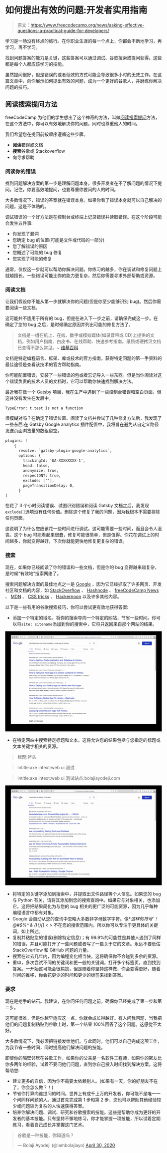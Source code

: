 # 如何提出有效的问题:开发者实用指南

> 原文：<https://www.freecodecamp.org/news/asking-effective-questions-a-practical-guide-for-developers/>

学习是一场没有终点的旅行。在你职业生涯的每一个点上，你都会不断地学习，再学习，再不学习。

找到问题答案的能力是关键，这些答案可以通过调试、谷歌搜索或提问获得。这些都是每个人都应该学习的技能。

虽然提问很好，但是错误的或者低效的方式可能会导致很多小时的无效工作。在这篇文章中，向你展示如何提出有效的问题，成为一个更好的谷歌人，并磨练你解决问题的技巧。

## 阅读搜索提问方法

freeCodeCamp 为他们的学生想出了这个神奇的方法，叫做[阅读搜索提问](https://www.freecodecamp.org/forum/t/how-to-get-help-when-you-are-stuck-coding/19514)方法，在这个方法中，你可以有效地解决你的问题，同时也尊重他人的时间。

我们希望您在提问前按顺序遵循这些步骤。

*   **阅读**错误或文档
*   **搜索**谷歌或 Stackoverflow
*   向寻求帮助

### 阅读你的错误

找到问题解决方案的第一步是理解问题本身。很多开发者在不了解问题的情况下提问。记住，你要高效地提问，也要尊重你要问的人的时间。

大多数情况下，错误的答案就在错误本身。如果你看了错误本身就可以自己解决的问题，这是不体贴的。

调试错误的一个好方法是在控制台或终端上记录错误并读取错误。在这个阶段可能会发生五件事:

*   你发现了漏洞
*   您确定 bug 的位置(可能是文件或代码的一部分)
*   您了解错误的原因
*   您概述了可能的 bug 修复
*   您实现了可能的修复

通常，仅仅这一步就可以帮助你解决问题。你练习的越多，你在调试和修复问题上就越擅长。一些错误可能比你的能力更复杂，然后你需要寻求外部帮助或资源。

### 阅读文档

让我们假设你不能从第一步就解决你的问题(但是你至少能够识别 bug)。然后你需要阅读一些文档。

这可能并不适用于所有的 bug，但是在进入下一步之前，请确保完成这一步。在确定了您的 bug 之后，是时候确定原因并列出可能的修复方法了。

> 文档是一组在纸上、在线、数字或模拟媒体(如录音带或 CD)上提供的文档。例如用户指南、白皮书、在线帮助、快速参考指南。纸质或硬拷贝文档已变得不那么常见。~ [维基百科](https://en.wikipedia.org/wiki/Documentation)

文档是特定编程语言、框架、库或技术的官方指南。获得特定问题的第一手资料的最佳途径是查看该技术的官方帮助指南。

你可能配置错误，安装了一些错误的包或者忘记导入一些东西。但是当你阅读对这个错误负责的技术人员的文档时，它可以帮助你快速找到解决方法。

最近我在做一个 Gatsby 项目，我在生产中遇到了一些控制台错误和空白页面。但这并没有发生在发展中。

```
TypeError: t.test is not a function 
```

很模糊对吗？在确定了错误位置、阅读了文档并尝试了几种修复方法后，我发现了一些东西:在 Gatsby Google analytics 插件配置中，我将旨在避免从自定义路径发送页面浏览量的数组留空。

```
plugins: [
    {
      resolve: `gatsby-plugin-google-analytics`,
      options: {
        trackingId: 'UA-XXXXXXXX-1',
        head: false,
        anonymize: true,
        respectDNT: true,
        exclude: [''],
        pageTransitionDelay: 0,
      }
] 
```

在花了 3 个小时阅读错误、试图识别错误和阅读 Gatsby 文档之后，我发现`exclude[]`选项没有任何价值。删除这个修复了我的问题，因为我根本不需要排除任何页面。

这说明了为什么您应该花一些时间进行调试。这可能需要一些时间，而且会令人沮丧。这个 bug 可能看起来很蠢，修复可能很简单，但是值得。你花在调试上的时间越多，你就变得越好，下次你就能更快地修复更复杂的错误。

### 搜索

现在，如果你已经阅读了你的错误和一些文档，但是你的 bug 变得越来越复杂，是时候“有效地”搜索网络了。

搜索问题解决方案的最佳地点之一是 [Google](https://google.com) ，因为它已经抓取了许多网页、开发社区和文档的内容，如 [StackOverflow](https://stackoverflow.com/) 、 [Hashnode](https://hashnode.com/) 、 [freeCodeCamp News](https://www.freecodecamp.org/news/) 、 [MDN](https://developer.mozilla.org/en-US/docs/Web) 、 [CSS tricks](https://css-tricks.com/) 、 [Hackernoon](https://hackernoon.com/) 以及许多其他内容。

以下是一些有用的谷歌搜索技巧，你可以尝试更有效地获得答案:

*   添加一个特定的域名，将你的搜索导向一个特定的网站，节省一些时间。你可以将`site: sitename`添加到你的搜索中，它将只返回来自那个网站的结果。

![Screen Shot 2020-05-12 at 12.49.06 PM.png](img/e1807cc8ddf647f75efe2462e96a018f.png)

*   在特定网站中搜索特定标题和文本。这将允许您的结果包括与您指定的标题或文本关键字相关的资源。

> 标题:斧头

> intitle:axe intext:web ui 测试

> intitle:axe intext:web ui 测试站点:bolajiayodeji.com

![Screen Shot 2020-05-12 at 12.48.59 PM.png](img/b51a78e22d1fc7a2c3048f466cd42b9e.png)

*   将特定的关键字添加到搜索中，并提取出文件路径等个人信息。如果您的 bug 与 Python 有关，请将其添加到您的搜索查询中。如果它与对象相关，也添加它。这将把结果简化为与您的 bug 相关的更广泛的可能资源，因为几乎每种编程语言中都有对象。
*   Google 会自动从您的查询中忽略大多数非字母数字字符。像**这样的符号`！@#$%^ & *(){}[] < >** 不在您的搜索范围内。所以你可以专注于更具体的关键词，如上所述。
*   复制并粘贴您的错误(删除特定信息)；有 99.9%的可能性是其他人遇到了同样的错误，并且可能打开了一些问题或者写了一篇关于它的文章。永远不要低估 StackOverflow 和 GitHub 问题的力量。
*   搜索在过去几年内，因为编程变化相当快。这将确保你不会碰到多余的资源。
*   重申，多次尝试不同的关键词和更一般的关键词，打开多个标签页，直到找到答案。一开始这可能会很尴尬，但是随着你坚持这样做，你会变得更好，随着时间的推移，你会花更少的时间和更少的标签来找到答案。

### 要求

现在是抢手的钻石。我建议，在你问任何问题之前，确保你已经完成了第一步和第二步。

这可能很难，但是你越早适应这一点，你就会成长得越好。有人问我问题，当我把他们的问题复制粘贴到谷歌上时，第一个结果 100%回答了这个问题。这感觉不太好。

大多数情况下，我必须把链接发给他们。与此同时，他们可以自己完成这项工作，为我节省一些时间，同时提高他们解决问题的技能。

即使你的隔壁邻居在谷歌工作，如果你的父亲是一名软件工程师，如果你的密友比你多两年的经验，试着不要问他们问题，直到你自己投入时间找到解决方案。这将帮助您:

*   建立更多的自信，因为你不需要太依赖别人。(如果有一天，你的好朋友不在了，你会怎么做？！)
*   节省你打算向谁提问的时间。世界上有成千上万的开发者，你可能不是唯一一个问同样问题的人。通过首先完成第 1 步和第 2 步，您也可以帮助其他经验较少或问题较为复杂的人快速获得答案。
*   培养你解决问题、调试、研究和谷歌搜索的技能。这些是帮助你成为更好的开发者的基本技能。只有坚持不懈地练习，你才能掌握一项技能，所以试着定期练习，看着自己成长并掌握这门艺术。

> 谷歌是一种技能，你知道吗？
> 
> — Bolaji Ayodeji (@iambolajiayo) [April 30, 2020](https://twitter.com/iambolajiayo/status/1255694731482365952?ref_src=twsrc%5Etfw)